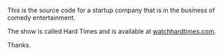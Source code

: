 This is the source code for a startup company that is in the business
of comedy entertainment.

The show is called Hard Times and is available at [watchhardtimes.com](http://watchhardtimes.com).

Thanks.
